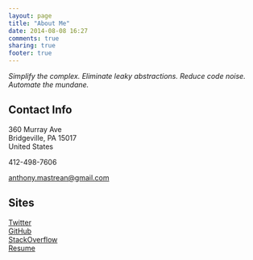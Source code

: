 ```yaml
---
layout: page
title: "About Me"
date: 2014-08-08 16:27
comments: true
sharing: true
footer: true
---
```


_Simplify the complex. Eliminate leaky abstractions. Reduce code noise. Automate the mundane._

## Contact Info

360 Murray Ave  
Bridgeville, PA 15017  
United States  

412-498-7606

anthony.mastrean@gmail.com

## Sites

[Twitter](http://twitter.com/anthonymastrean/)  
[GitHub](http://github.com/anthonymastrean/)  
[StackOverflow](http://stackoverflow.com/users/3619/)  
[Resume](http://careers.stackoverflow.com/anthonymastrean/)  
